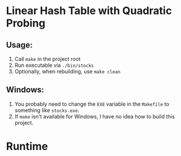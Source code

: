 # Linear Hash Table with Quadratic Probing

## Usage:
  1. Call `make` in the project root
  2. Run executable via `./bin/stocks`
  3. Optionally, when rebuilding, use `make clean`

## Windows:
  1. You probably need to change the `EXE` variable in the `Makefile` to something like `stocks.exe`.
  2. If `make` isn't available for Windows, I have no idea how to build this project.

# Runtime 
